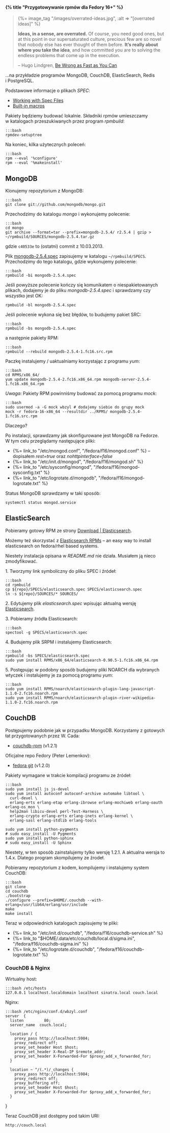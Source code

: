 #### {% title "Przygotowywanie rpmów dla Fedory 16+" %}

<blockquote>
  {%= image_tag "/images/overrated-ideas.jpg", :alt => "[overrated ideas]" %}
  <p><b>Ideas, in a sense, are overrated.</b>
  Of course, you need good ones, but
  at this point in our supersaturated culture, precious few are so novel
  that nobody else has ever thought of them before.
  <b>It’s really about where you take the idea</b>, and how committed you are
  to solving the endless problems that come up in the execution.</p>
  <p class="author">– Hugo Lindgren,
  <a href="http://www.nytimes.com/2013/01/06/magazine/be-wrong-as-fast-as-you-can.html">Be Wrong as Fast as You Can</a></p>
</blockquote>

…na przykładzie programów MongoDB, CouchDB, ElasticSearch, Redis i PostgreSQL.

Podstawowe informacje o plikach *SPEC*:

* [Working with Spec Files](http://docs.fedoraproject.org/en-US/Fedora_Draft_Documentation/0.1/html/RPM_Guide/ch-specfiles.html)
* [Built-in macros](http://docs.fedoraproject.org/en-US/Fedora_Draft_Documentation/0.1/html/RPM_Guide/ch09s07.html)

Pakiety będziemy budować lokalnie. Składniki rpmów umieszczamy
w katalogach przeszukiwanych przez program *rpmbuild*:

    :::bash
    rpmdev-setuptree

Na koniec, kilka użytecznych poleceń:

    :::bash
    rpm --eval '%configure'
    rpm --eval '%makeinstall'

<!--
Czasami warto wkleić podobną linijkę do pliku SPEC na końcu sekcji *%install*:

    :::bash
    rm -rf $RPM_BUILD_ROOT/usr/include/mongodb
-->

## MongoDB

Klonujemy repozytorium z MongoDB:

    :::bash
    git clone git://github.com/mongodb/mongo.git

Przechodzimy do katalogu *mongo* i wykonujemy polecenie:

    :::bash
    cd mongo
    git archive --format=tar --prefix=mongodb-2.5.4/ r2.5.4 | gzip > ~/rpmbuild/SOURCES/mongodb-2.5.4.tar.gz

gdzie `c40533e` to (ostatni) commit z 10.03.2013.

Plik [mongodb-2.5.4.spec](https://raw.github.com/wbzyl/disasters/master/mongod/mongodb-2.5.4.spec)
zapisujemy w katalogu `~/rpmbuild/SPECS`.
Przechodzimy do tego katalogu, gdzie wykonujemy polecenie:

    :::bash
    rpmbuild -bi mongodb-2.5.4.spec

Jeśli powyższe polecenie kończy się komunikatem o niespakietowanych
plikach, dodajemy je do pliku *mongodb-2.5.4.spec* i sprawdzamy
czy wszystko jest OK:

    rpmbuild -bl mongodb-2.5.4.spec

Jeśli polecenie wykona się bez błędów, to budujemy pakiet SRC:

    :::bash
    rpmbuild -bs mongodb-2.5.4.spec

a następnie pakiety RPM:

    :::bash
    rpmbuild --rebuild mongodb-2.5.4-1.fc16.src.rpm

Paczkę instalujemy / uaktualniamy korzystając z programu *yum*:

    :::bash
    cd RPMS/x86_64/
    yum update mongodb-2.5.4-2.fc16.x86_64.rpm mongodb-server-2.5.4-1.fc16.x86_64.rpm

*Uwaga:* Pakiety RPM powinniśmy budować za pomocą programu *mock*:

    :::bash
    sudo usermod -a -G mock wbzyl # dodajemy siebie do grupy mock
    mock -r fedora-16-x86_64 --resultdir ../RPMS/ mongodb-2.5.4-1.fc16.src.rpm

Dlaczego?

Po instalacji, sprawdzamy jak skonfigurowane jest MongoDB na Fedorze.
W tym celu przeglądamy następujące pliki:

* {%= link_to "/etc/mongod.conf", "/fedora/f16/mongod.conf" %} –
 dopisałem *rest=true* oraz *nohttpinterface=false*
* {%= link_to "/etc/init.d/mongod", "/fedora/f16/mongod.sh" %}
* {%= link_to "/etc/sysconfig/mongod", "/fedora/f16/mongod-sysconfig.txt" %}
* {%= link_to "/etc/logrotate.d/mongodb", "/fedora/f16/mongod-logrotate.txt" %}

Status MongoDB sprawdzamy w taki sposób:

    systemctl status mongod.service


## ElasticSearch

Pobieramy gotowy RPM ze strony [Download | Elasticsearch](http://www.elasticsearch.org/download/).

Możemy też skorzystać z [Elasticsearch RPMs](https://github.com/tavisto/elasticsearch-rpms) –
an easy way to install elasticsearch on fedora/rhel based systems.

Niestety instalacja opisana w *README.md* nie działa. Musiałem ją nieco zmodyfikować.

1\. Tworzymy link symboliczny do pliku SPEC i źródeł:

    :::bash
    cd rpmbuild
    cp ${repo}/SPECS/elasticsearch.spec SPECS/elasticsearch.spec
    ln -s ${repo}/SOURCES/* SOURCES/

2\. Edytujemy plik *elasticsearch.spec* wpisując aktualną
wersję [Elasticsearch](www.elasticsearch.org/download/).

3\. Pobieramy źródła Elasticsearch:

    :::bash
    spectool -g SPECS/elasticsearch.spec

4\. Budujemy plik SRPM i instalujemy Elasticsearch:

    :::bash
    rpmbuild -bs SPECS/elasticsearch.spec
    sudo yum install RPMS/x86_64/elasticsearch-0.90.5-1.fc16.x86_64.rpm

5\. Postępując w podobny sposób budujemy pliki NOARCH dla wybranych
wtyczek i instalujemy je za pomocą programu *yum*:

    :::bash
    sudo yum install RPMS/noarch/elasticsearch-plugin-lang-javascript-1.1.0-2.fc16.noarch.rpm
    sudo yum install RPMS/noarch/elasticsearch-plugin-river-wikipedia-1.1.0-2.fc16.noarch.rpm



## CouchDB

Postępujemy podobnie jak w przypadku MongoDB. Korzystamy
z gotowych łat przygotowanych przez W. Cada:

* [couchdb-rpm](https://github.com/wendall911/couchdb-rpm) (v1.2.1)

Oficjalne repo Fedory (Peter Lemenkov):

* [fedora git](http://pkgs.fedoraproject.org/cgit/couchdb.git/) (v1.2.0)

Pakiety wymagane w trakcie kompilacji programu ze źródeł:

    :::bash
    sudo yum install js js-devel
    sudo yum install autoconf autoconf-archive automake libtool \
      curl-devel \
      erlang-erts erlang-etap erlang-ibrowse erlang-mochiweb erlang-oauth erlang-os_mon \
      help2man libicu-devel perl-Test-Harness \
      erlang-crypto erlang-erts erlang-inets erlang-kernel \
      erlang-sasl erlang-stdlib erlang-tools

    sudo yum install python-pygments
    # sudo easy_install -U Pygments
    sudo yum install python-sphinx
    # sudo easy_install -U Sphinx

Niestety, w ten sposób zainstalujemy tylko wersję 1.2.1. A aktualna
wersja to 1.4.x. Dlatego program skompilujemy ze źrodeł.

Pobieramy repozytorium z kodem, kompilujemy i instalujemy system CouchDB:

    :::bash
    git clone
    cd couchdb
    ./bootstrap
    ./configure --prefix=$HOME/.couchdb --with-erlang=/usr/lib64/erlang/usr/include
    make
    make install

Teraz w odpowiednich katalogach zapisujemy te pliki:

* {%= link_to "/etc/init.d/couchdb", "/fedora/f16/couchdb-service.sh" %}
* {%= link_to "$HOME/.data/etc/couchdb/local.d/sigma.ini", "/fedora/f16/couchdb-sigma.ini" %}
* {%= link_to "/etc/logrotate.d/couchdb", "/fedora/f16/couchdb-logrotate.txt" %}

### CouchDB & Nginx

Wirtualny host:

    :::bash /etc/hosts
    127.0.0.1 localhost.localdomain localhost sinatra.local couch.local

Nginx:

    :::bash /etc/nginx/conf.d/wbzyl.conf
    server  {
      listen         80;
      server_name  couch.local;

      location / {
        proxy_pass http://localhost:5984;
        proxy_redirect off;
        proxy_set_header Host $host;
        proxy_set_header X-Real-IP $remote_addr;
        proxy_set_header X-Forwarded-For $proxy_add_x_forwarded_for;
      }

      location ~ ^/(.*)/_changes {
        proxy_pass http://localhost:5984;
        proxy_redirect off;
        proxy_buffering off;
        proxy_set_header Host $host;
        proxy_set_header X-Forwarded-For $proxy_add_x_forwarded_for;
      }
  }

Teraz CouchDB jest dostępny pod takim URI:

    http://couch.local
